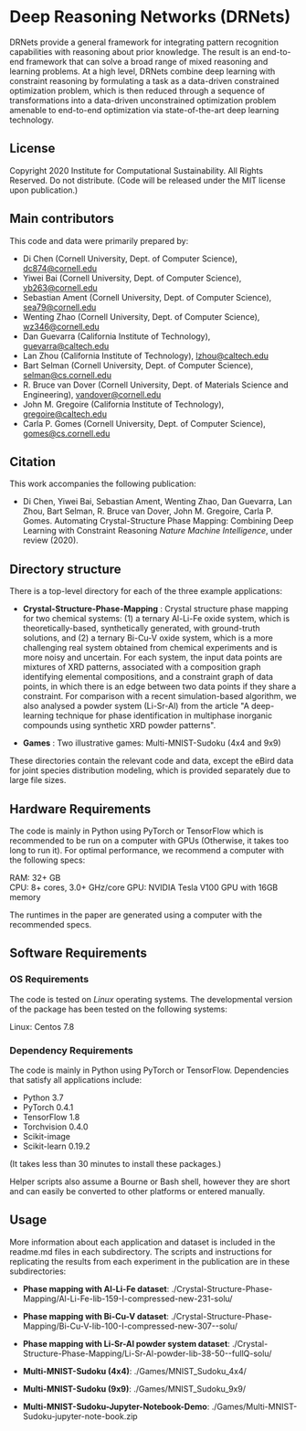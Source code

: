 # Deep Reasoning Networks (DRNets)

DRNets provide a general framework for integrating pattern recognition capabilities with reasoning about prior knowledge. The result is an end-to-end framework that can solve a broad range of mixed reasoning and learning problems. At a high level, DRNets combine deep learning with constraint reasoning by formulating a task as a data-driven constrained optimization problem, which is then reduced through a sequence of transformations into a data-driven unconstrained optimization problem amenable to end-to-end optimization via state-of-the-art deep learning technology.

## License 

Copyright 2020 Institute for Computational Sustainability. All Rights Reserved. Do not distribute.
(Code will be released under the MIT license upon publication.)


## Main contributors

This code and data were primarily prepared by:

- Di Chen (Cornell University, Dept. of Computer Science), dc874@cornell.edu
- Yiwei Bai (Cornell University, Dept. of Computer Science), yb263@cornell.edu
- Sebastian Ament (Cornell University, Dept. of Computer Science), sea79@cornell.edu
- Wenting Zhao (Cornell University, Dept. of Computer Science), wz346@cornell.edu 
- Dan Guevarra (California Institute of Technology), guevarra@caltech.edu
- Lan Zhou (California Institute of Technology), lzhou@caltech.edu
- Bart Selman (Cornell University, Dept. of Computer Science), selman@cs.cornell.edu
- R. Bruce van Dover (Cornell University, Dept. of Materials Science and Engineering), vandover@cornell.edu
- John M. Gregoire (California Institute of Technology), gregoire@caltech.edu
- Carla P. Gomes (Cornell University, Dept. of Computer Science), gomes@cs.cornell.edu

## Citation

This work accompanies the following publication:

- Di Chen, Yiwei Bai, Sebastian Ament, Wenting Zhao, Dan Guevarra, Lan Zhou, Bart Selman, R. Bruce van Dover, John M. Gregoire, Carla P. Gomes. Automating Crystal-Structure Phase Mapping: Combining Deep Learning with Constraint Reasoning *Nature Machine Intelligence*, under review (2020).

## Directory structure

There is a top-level directory for each of the three example applications:

- **Crystal-Structure-Phase-Mapping** : Crystal structure phase mapping for two chemical systems: (1) a ternary Al-Li-Fe oxide system, which is theoretically-based, synthetically generated, with ground-truth solutions, and (2) a ternary Bi-Cu-V oxide system, which is a more challenging real system obtained from chemical experiments and is more noisy and uncertain. For each system, the input data points are mixtures of XRD patterns, associated with a composition graph identifying elemental compositions, and a constraint graph of data points, in which there is an edge between two data points if they share a constraint. 
For comparison with a recent simulation-based algorithm, we also analysed a powder system (Li-Sr-Al) from the article "A deep-learning technique for phase identification in multiphase inorganic compounds using synthetic XRD powder patterns".

- **Games** : Two illustrative games: Multi-MNIST-Sudoku (4x4 and 9x9)

These directories contain the relevant code and data, except the eBird data for joint species distribution modeling, which is provided separately due to large file sizes.



## Hardware Requirements

The code is mainly in Python using PyTorch or TensorFlow which is recommended to be run on a computer with GPUs (Otherwise, it takes too long to run it). 
For optimal performance, we recommend a computer with the following specs:

RAM: 32+ GB  
CPU: 8+ cores, 3.0+ GHz/core
GPU: NVIDIA Tesla V100 GPU with 16GB memory

The runtimes in the paper are generated using a computer with the recommended specs.

## Software Requirements

### OS Requirements

The code is tested on *Linux* operating systems. The developmental version of the package has been tested on the following systems:

Linux: Centos 7.8

### Dependency Requirements

The code is mainly in Python using PyTorch or TensorFlow. Dependencies that satisfy all applications include:

- Python 3.7
- PyTorch 0.4.1
- TensorFlow 1.8
- Torchvision 0.4.0
- Scikit-image
- Scikit-learn 0.19.2

(It takes less than 30 minutes to install these packages.)

Helper scripts also assume a Bourne or Bash shell, however they are short and can easily be converted to other platforms or entered manually.

## Usage

More information about each application and dataset is included in the readme.md files in each subdirectory. The scripts and instructions for replicating the results from each experiment in the publication are in these subdirectories:

- **Phase mapping with Al-Li-Fe dataset**: ./Crystal-Structure-Phase-Mapping/Al-Li-Fe-lib-159-I-compressed-new-231-solu/
- **Phase mapping with Bi-Cu-V dataset**: ./Crystal-Structure-Phase-Mapping/Bi-Cu-V-lib-100-I-compressed-new-307--solu/
- **Phase mapping with Li-Sr-Al powder system dataset**: ./Crystal-Structure-Phase-Mapping/Li-Sr-Al-powder-lib-38-50--fullQ-solu/

- **Multi-MNIST-Sudoku (4x4)**: ./Games/MNIST_Sudoku_4x4/
- **Multi-MNIST-Sudoku (9x9)**: ./Games/MNIST_Sudoku_9x9/
- **Multi-MNIST-Sudoku-Jupyter-Notebook-Demo**: ./Games/Multi-MNIST-Sudoku-jupyter-note-book.zip






